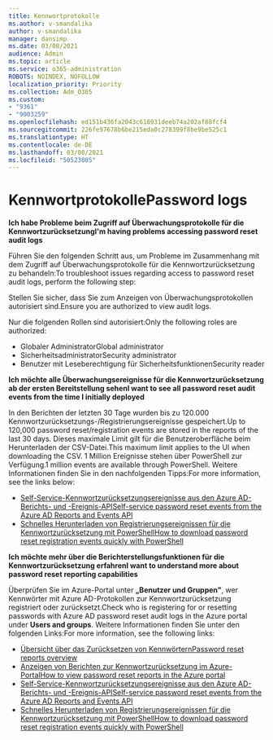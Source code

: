 ```yaml
---
title: Kennwortprotokolle
ms.author: v-smandalika
author: v-smandalika
manager: dansimp
ms.date: 03/08/2021
audience: Admin
ms.topic: article
ms.service: o365-administration
ROBOTS: NOINDEX, NOFOLLOW
localization_priority: Priority
ms.collection: Adm_O365
ms.custom:
- "9361"
- "9003259"
ms.openlocfilehash: ed151b436fa2043c610931deeb74a202af88fcf4
ms.sourcegitcommit: 226fe97678b6be215eda0c278399f8be9be525c1
ms.translationtype: HT
ms.contentlocale: de-DE
ms.lasthandoff: 03/08/2021
ms.locfileid: "50523085"
---
```

# <a name="password-logs"></a><span data-ttu-id="b54f8-102">Kennwortprotokolle</span><span class="sxs-lookup"><span data-stu-id="b54f8-102">Password logs</span></span>

<span data-ttu-id="b54f8-103">**Ich habe Probleme beim Zugriff auf Überwachungsprotokolle für die Kennwortzurücksetzung**</span><span class="sxs-lookup"><span data-stu-id="b54f8-103">**I'm having problems accessing password reset audit logs**</span></span>

<span data-ttu-id="b54f8-104">Führen Sie den folgenden Schritt aus, um Probleme im Zusammenhang mit dem Zugriff auf Überwachungsprotokolle für die Kennwortzurücksetzung zu behandeln:</span><span class="sxs-lookup"><span data-stu-id="b54f8-104">To troubleshoot issues regarding access to password reset audit logs, perform the following step:</span></span>

<span data-ttu-id="b54f8-105">Stellen Sie sicher, dass Sie zum Anzeigen von Überwachungsprotokollen autorisiert sind.</span><span class="sxs-lookup"><span data-stu-id="b54f8-105">Ensure you are authorized to view audit logs.</span></span> 

<span data-ttu-id="b54f8-106">Nur die folgenden Rollen sind autorisiert:</span><span class="sxs-lookup"><span data-stu-id="b54f8-106">Only the following roles are authorized:</span></span>
 - <span data-ttu-id="b54f8-107">Globaler Administrator</span><span class="sxs-lookup"><span data-stu-id="b54f8-107">Global administrator</span></span>
 - <span data-ttu-id="b54f8-108">Sicherheitsadministrator</span><span class="sxs-lookup"><span data-stu-id="b54f8-108">Security administrator</span></span>
 - <span data-ttu-id="b54f8-109">Benutzer mit Leseberechtigung für Sicherheitsfunktionen</span><span class="sxs-lookup"><span data-stu-id="b54f8-109">Security reader</span></span>

<span data-ttu-id="b54f8-110">**Ich möchte alle Überwachungsereignisse für die Kennwortzurücksetzung ab der ersten Bereitstellung sehen**</span><span class="sxs-lookup"><span data-stu-id="b54f8-110">**I want to see all password reset audit events from the time I initially deployed**</span></span>

<span data-ttu-id="b54f8-111">In den Berichten der letzten 30 Tage wurden bis zu 120.000 Kennwortzurücksetzungs-/Registrierungsereignisse gespeichert.</span><span class="sxs-lookup"><span data-stu-id="b54f8-111">Up to 120,000 password reset/registration events are stored in the reports of the last 30 days.</span></span> <span data-ttu-id="b54f8-112">Dieses maximale Limit gilt für die Benutzeroberfläche beim Herunterladen der CSV-Datei.</span><span class="sxs-lookup"><span data-stu-id="b54f8-112">This maximum limit applies to the UI when downloading the CSV.</span></span> <span data-ttu-id="b54f8-113">1 Million Ereignisse stehen über PowerShell zur Verfügung.</span><span class="sxs-lookup"><span data-stu-id="b54f8-113">1 million events are available through PowerShell.</span></span>
<span data-ttu-id="b54f8-114">Weitere Informationen finden Sie in den nachfolgenden Tipps:</span><span class="sxs-lookup"><span data-stu-id="b54f8-114">For more information, see the links below:</span></span>

- [<span data-ttu-id="b54f8-115">Self-Service-Kennwortzurücksetzungsereignisse aus den Azure AD-Berichts- und -Ereignis-API</span><span class="sxs-lookup"><span data-stu-id="b54f8-115">Self-service password reset events from the Azure AD Reports and Events API</span></span>](https://docs.microsoft.com/azure/active-directory/authentication/howto-sspr-reporting)
- [<span data-ttu-id="b54f8-116">Schnelles Herunterladen von Registrierungsereignissen für die Kennwortzurücksetzung mit PowerShell</span><span class="sxs-lookup"><span data-stu-id="b54f8-116">How to download password reset registration events quickly with PowerShell</span></span>](https://docs.microsoft.com/azure/active-directory/authentication/howto-sspr-reporting)

<span data-ttu-id="b54f8-117">**Ich möchte mehr über die Berichterstellungsfunktionen für die Kennwortzurücksetzung erfahren**</span><span class="sxs-lookup"><span data-stu-id="b54f8-117">**I want to understand more about password reset reporting capabilities**</span></span>

<span data-ttu-id="b54f8-118">Überprüfen Sie im Azure-Portal unter **„Benutzer und Gruppen"**, wer Kennwörter mit Azure AD-Protokollen zur Kennwortzurücksetzung registriert oder zurücksetzt.</span><span class="sxs-lookup"><span data-stu-id="b54f8-118">Check who is registering for or resetting passwords with Azure AD password reset audit logs in the Azure portal under **Users and groups**.</span></span>
<span data-ttu-id="b54f8-119">Weitere Informationen finden Sie unter den folgenden Links:</span><span class="sxs-lookup"><span data-stu-id="b54f8-119">For more information, see the following links:</span></span>

- [<span data-ttu-id="b54f8-120">Übersicht über das Zurücksetzen von Kennwörtern</span><span class="sxs-lookup"><span data-stu-id="b54f8-120">Password reset reports overview</span></span>](https://docs.microsoft.com/azure/active-directory/authentication/howto-sspr-reporting)
- [<span data-ttu-id="b54f8-121">Anzeigen von Berichten zur Kennwortzurücksetzung im Azure-Portal</span><span class="sxs-lookup"><span data-stu-id="b54f8-121">How to view password reset reports in the Azure portal</span></span>](https://docs.microsoft.com/azure/active-directory/authentication/howto-sspr-reporting)
- [<span data-ttu-id="b54f8-122">Self-Service-Kennwortzurücksetzungsereignisse aus den Azure AD-Berichts- und -Ereignis-API</span><span class="sxs-lookup"><span data-stu-id="b54f8-122">Self-service password reset events from the Azure AD Reports and Events API</span></span>](https://docs.microsoft.com/azure/active-directory/authentication/howto-sspr-reporting)
- [<span data-ttu-id="b54f8-123">Schnelles Herunterladen von Registrierungsereignissen für die Kennwortzurücksetzung mit PowerShell</span><span class="sxs-lookup"><span data-stu-id="b54f8-123">How to download password reset registration events quickly with PowerShell</span></span>](https://docs.microsoft.com/azure/active-directory/authentication/howto-sspr-reporting)


